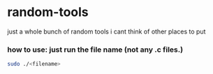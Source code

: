 # random-tools
just a whole bunch of random tools i cant think of other places to put



### how to use: just run the file name (not any .c files.)
```bash
sudo ./<filename>
```
